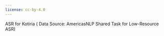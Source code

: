 ```yaml
---
license: cc-by-4.0
---
```


ASR for Kotiria ( Data Source: AmericasNLP Shared Task for Low-Resource ASR)  
